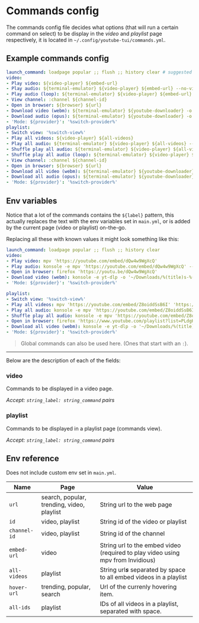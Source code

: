 # Commands config

The commands config file decides what options (that will run a certain command on select) to be display in the *video* and *playlist* page respectively, it is located in `~/.config/youtube-tui/commands.yml`.

## Example commands config

```yaml
launch_command: loadpage popular ;; flush ;; history clear # suggested to set page to watchhistory if you don't want to wait for popular to load
video:
- Play video: ${video-player} ${embed-url}
- Play audio: ${terminal-emulator} ${video-player} ${embed-url} --no-video
- Play audio (loop): ${terminal-emulator} ${video-player} ${embed-url} --no-video --loop-file=inf
- View channel: :channel ${channel-id}
- Open in browser: ${browser} ${url}
- Download video (webm): ${terminal-emulator} ${youtube-downloader} -o ${download-path} ${embed-url}
- Download audio (opus): ${terminal-emulator} ${youtube-downloader} -o ${download-path} ${embed-url} -x
- 'Mode: ${provider}': '%switch-provider%'
playlist:
- Switch view: '%switch-view%'
- Play all videos: ${video-player} ${all-videos}
- Play all audio: ${terminal-emulator} ${video-player} ${all-videos} --no-video
- Shuffle play all audio: ${terminal-emulator} ${video-player} ${all-videos} --no-video --shuffle
- Shuffle play all audio (loop): ${terminal-emulator} ${video-player} ${all-videos} --no-video --shuffle --loop-playlist=inf
- View channel: :channel ${channel-id}
- Open in browser: ${browser} ${url}
- Download all video (webm): ${terminal-emulator} ${youtube-downloader} -o ${download-path} ${all-videos}
- Download all audio (opus): ${terminal-emulator} ${youtube-downloader} -o ${download-path} ${all-videos} -x
- 'Mode: ${provider}': '%switch-provider%'
```

## Env variables

Notice that a lot of the commands contains the `${label}` pattern, this actually replaces the text with the env variables set in `main.yml`, or is added by the current page (video or playlist) on-the-go.

Replacing all these with known values it might look something like this:

```yaml
launch_command: loadpage popular ;; flush ;; history clear
video:
- Play video: mpv 'https://youtube.com/embed/dQw4w9WgXcQ'
- Play audio: konsole -e mpv 'https://youtube.com/embed/dQw4w9WgXcQ' --no-video
- Open in browser: firefox 'https://youtu.be/dQw4w9WgXcQ'
- Download video (webm): konsole -e yt-dlp -o '~/Downloads/%(title)s-%(id)s.%(ext)s' 'https://youtube.com/embed/dQw4w9WgXcQ'
- 'Mode: ${provider}': '%switch-provider%'

playlist:
- Switch view: '%switch-view%'
- Play all videos: mpv 'https://youtube.com/embed/Z8oiddSsB6I' 'https://youtube.com/embed/yiS0DPekSDQ' 'https://youtube.com/embed/YhM8GYuDFps' # and much more...
- Play all audio: konsole -e mpv 'https://youtube.com/embed/Z8oiddSsB6I' 'https://youtube.com/embed/yiS0DPekSDQ' 'https://youtube.com/embed/YhM8GYuDFps' --no-video
- Shuffle play all audio: konsole -e mpv 'https://youtube.com/embed/Z8oiddSsB6I' 'https://youtube.com/embed/yiS0DPekSDQ' 'https://youtube.com/embed/YhM8GYuDFps' --no-video --shuffle
- Open in browser: firefox 'https://www.youtube.com/playlist?list=PLdgHTasZAjYZlCXN9rTcX9LFOQ-RIrzCs'
- Download all video (webm): konsole -e yt-dlp -o '~/Downloads/%(title)s-%(id)s.%(ext)s' 'https://youtube.com/embed/Z8oiddSsB6I' 'https://youtube.com/embed/yiS0DPekSDQ' 'https://youtube.com/embed/YhM8GYuDFps'
- 'Mode: ${provider}': '%switch-provider%'
```

> Global commands can also be used here. (Ones that start with an `:`).

<hr>

Below are the description of each of the fields:

### video

Commands to be displayed in a video page.

*Accept: `string_label: string_command` pairs*

### playlist

Commands to be displayed in a playlist page (commands view).

*Accept: `string_label: string_command` pairs*

## Env reference

Does not include custom env set in `main.yml`.

|Name|Page|Value|
|---|---|---|
|`url`|search, popular, trending, video, playlist|String url to the web page|
|`id`|video, playlist|String id of the video or playlist|
|`channel-id`|video, playlist|String id of the channel|
|`embed-url`|video|String url to the embed video (required to play video using mpv from Invidious)|
|`all-videos`|playlist|String url***s*** separated by space to all embed videos in a playlist|
|`hover-url`|trending, popular, search|Url of the currenly hovering item.|
|`all-ids`|playlist|IDs of all videos in a playlist, separated with space.|
